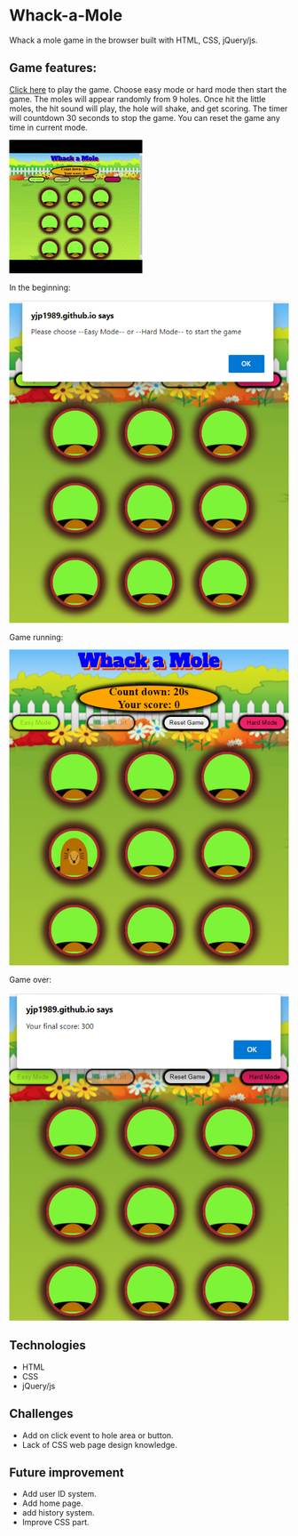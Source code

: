 # Whack-a-Mole
Whack a mole game in the browser built with HTML, CSS, jQuery/js.
## Game features:
[Click here](https://yjp1989.github.io/Whack-a-Mole/) to play the game. 
Choose easy mode or hard mode then start the game. 
The moles will appear randomly from 9 holes. Once hit the little moles, the hit sound will play, the hole will shake, and get scoring. 
The timer will countdown 30 seconds to stop the game. You can reset the game any time in current mode.

![Game shows](https://github.com/YJP1989/Whack-a-Mole/blob/main/img/readme1.gif "Game shows")

In the beginning:

![Beginning](https://github.com/YJP1989/Whack-a-Mole/blob/main/img/beginning.png "Beginning of game")

Game running:

![Running](https://github.com/YJP1989/Whack-a-Mole/blob/main/img/running.png "Running")

Game over:

![Over](https://github.com/YJP1989/Whack-a-Mole/blob/main/img/GameOver.png)

## Technologies
- HTML
- CSS
- jQuery/js

## Challenges
-	Add on click event to hole area or button. 
- Lack of CSS web page design knowledge.

## Future improvement
- Add user ID system.
- Add home page.
- add history system.
- Improve CSS part.



